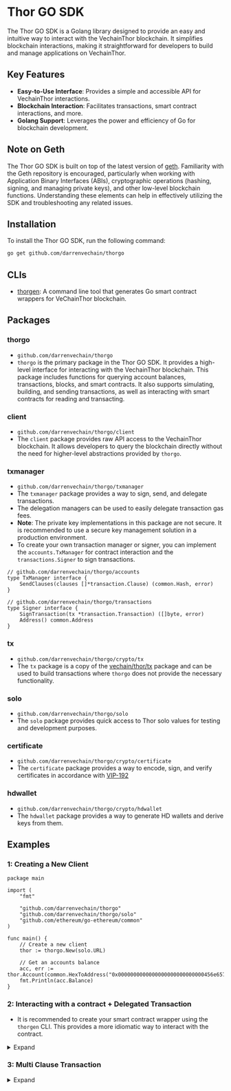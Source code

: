 # Thor GO SDK

The Thor GO SDK is a Golang library designed to provide an easy and intuitive way to interact with the VechainThor
blockchain. It simplifies blockchain interactions, making it straightforward for developers to build and manage
applications on VechainThor.

## Key Features

- **Easy-to-Use Interface**: Provides a simple and accessible API for VechainThor interactions.
- **Blockchain Interaction**: Facilitates transactions, smart contract interactions, and more.
- **Golang Support**: Leverages the power and efficiency of Go for blockchain development.

## Note on Geth

The Thor GO SDK is built on top of the latest version of [geth](https://github.com/ethereum/go-ethereum). Familiarity
with the Geth repository is encouraged, particularly when working with Application Binary Interfaces (ABIs),
cryptographic operations (hashing, signing, and managing private keys), and other low-level blockchain functions.
Understanding these elements can help in effectively utilizing the SDK and troubleshooting any related issues.

## Installation

To install the Thor GO SDK, run the following command:

```bash
go get github.com/darrenvechain/thorgo
``` 


## CLIs

- [thorgen](./cmd/thorgen/README.md): A command line tool that generates Go smart contract wrappers for VeChainThor blockchain.

## Packages

### thorgo

- `github.com/darrenvechain/thorgo`
- `thorgo` is the primary package in the Thor GO SDK. It provides a high-level interface for interacting with the
  VechainThor blockchain. This package includes functions for querying account balances, transactions, blocks, and smart
  contracts. It also supports simulating, building, and sending transactions, as well as interacting with smart
  contracts for reading and transacting.

### client

- `github.com/darrenvechain/thorgo/client`
- The `client` package provides raw API access to the VechainThor blockchain. It allows developers to query the
  blockchain directly without the need for higher-level abstractions provided by `thorgo`.

### txmanager

- `github.com/darrenvechain/thorgo/txmanager`
- The `txmanager` package provides a way to sign, send, and delegate transactions.
- The delegation managers can be used to easily delegate transaction gas fees.
- **Note**: The private key implementations in this package are not secure. It is recommended to use a secure key
  management solution in a production environment.
- To create your own transaction manager or signer, you can implement the `accounts.TxManager` for contract interaction
  and the `transactions.Signer` to sign transactions.

```golang
// github.com/darrenvechain/thorgo/accounts
type TxManager interface {
    SendClauses(clauses []*transaction.Clause) (common.Hash, error)
}
```

```golang
// github.com/darrenvechain/thorgo/transactions
type Signer interface {
    SignTransaction(tx *transaction.Transaction) ([]byte, error)
    Address() common.Address
}
```

### tx

- `github.com/darrenvechain/thorgo/crypto/tx`
- The `tx` package is a copy of the [vechain/thor/tx](https://github.com/vechain/thor/tree/master/tx) package and can be
  used to build transactions where `thorgo` does not provide the necessary functionality.

### solo

- `github.com/darrenvechain/thorgo/solo`
- The `solo` package provides quick access to Thor solo values for testing and development purposes.

### certificate

- `github.com/darrenvechain/thorgo/crypto/certificate`
- The `certificate` package provides a way to encode, sign, and verify certificates in accordance
  with [VIP-192](https://github.com/vechain/VIPs/blob/master/vips/VIP-192.md)

### hdwallet

- `github.com/darrenvechain/thorgo/crypto/hdwallet`
- The `hdwallet` package provides a way to generate HD wallets and derive keys from them.

## Examples

### 1: Creating a New Client

```golang
package main

import (
    "fmt"
  
    "github.com/darrenvechain/thorgo"
    "github.com/darrenvechain/thorgo/solo"
    "github.com/ethereum/go-ethereum/common"
)

func main() {
    // Create a new client
    thor := thorgo.New(solo.URL)
  
    // Get an accounts balance
    acc, err := thor.Account(common.HexToAddress("0x0000000000000000000000000000456e6570")).Get()
    fmt.Println(acc.Balance)
}
```

### 2: Interacting with a contract + Delegated Transaction

- It is recommended to create your smart contract wrapper using the `thorgen` CLI. This provides a more idiomatic way to
  interact with the contract.

<details>
  <summary>Expand</summary>

```golang
package main

import (
    "log/slog"
    "math/big"
  
    "github.com/darrenvechain/thorgo"
    "github.com/darrenvechain/thorgo/builtins"
    "github.com/darrenvechain/thorgo/solo"
    "github.com/darrenvechain/thorgo/txmanager"
)

func main() {
    thor := thorgo.New("http://localhost:8669")
  
    // Create a delegated transaction manager
    origin := txmanager.FromPK(solo.Keys()[0], thor)
    gasPayer := txmanager.NewDelegator(solo.Keys()[1])
    txSender := txmanager.NewDelegatedManager(thor, origin, gasPayer)
  
    // Use the `thorgen` CLI to build your own smart contract wrapper
    vtho, _ := builtins.NewEnergyTransactor(thor, txSender)
  
    // Create a new account to receive the tokens
    recipient, _ := txmanager.GeneratePK(thor)
  
    // Call the balanceOf function
    balance, err := vtho.BalanceOf(recipient.Address())
    slog.Info("recipient balance before", "balance", balance, "error", err)
  
    tx, err := vtho.Transfer(recipient.Address(), big.NewInt(1000000000000000000))
    if err != nil {
      slog.Error("transfer error", "error", err)
      return
    }
    receipt, err := tx.Wait()
    slog.Info("transfer receipt", "error", err != nil || receipt.Reverted)
  
    balance, err = vtho.BalanceOf(recipient.Address())
    slog.Info("recipient balance after", "balance", balance, "error", err)
}
```

</details>

### 3: Multi Clause Transaction

<details>
  <summary>Expand</summary>

```golang
package main

import (
    "log/slog"
    "math/big"
  
    "github.com/darrenvechain/thorgo"
    "github.com/darrenvechain/thorgo/builtins"
    "github.com/darrenvechain/thorgo/crypto/tx"
    "github.com/darrenvechain/thorgo/solo"
    "github.com/darrenvechain/thorgo/txmanager"
)

func main() {
    thor := thorgo.New("http://localhost:8669")
  
    // Create a delegated transaction manager
    origin := txmanager.FromPK(solo.Keys()[0], thor)
    recipient1, _ := txmanager.GeneratePK(thor)
    recipient2, _ := txmanager.GeneratePK(thor)
  
    vtho, _ := builtins.NewEnergyTransactor(thor, origin)
  
    clause1, _ := vtho.TransferAsClause(recipient1.Address(), big.NewInt(1000))
    clause2, _ := vtho.TransferAsClause(recipient2.Address(), big.NewInt(9999))
  
    txID, _ := origin.SendClauses([]*tx.Clause{clause1, clause2})
    slog.Info("transaction sent", "id", txID)
    trx, _ := thor.Transaction(txID).Wait()
    slog.Info("transaction mined", "reverted", trx.Reverted)
  
    balance1, _ := vtho.BalanceOf(recipient1.Address())
    balance2, _ := vtho.BalanceOf(recipient2.Address())
  
    slog.Info("recipient1", "balance", balance1)
    slog.Info("recipient2", "balance", balance2)
}

```
</details>
